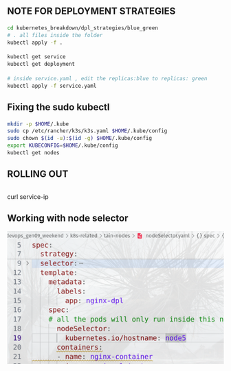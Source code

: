 ## NOTE FOR DEPLOYMENT STRATEGIES 

```bash
cd kubernetes_breakdown/dpl_strategies/blue_green
# . all files inside the folder 
kubectl apply -f . 

kubectl get service 
kubectl get deployment 

# inside service.yaml , edit the replicas:blue to replicas: green 
kubectl apply -f service.yaml 

```


## Fixing the sudo kubectl 
```bash
mkdir -p $HOME/.kube
sudo cp /etc/rancher/k3s/k3s.yaml $HOME/.kube/config
sudo chown $(id -u):$(id -g) $HOME/.kube/config
export KUBECONFIG=$HOME/.kube/config
kubectl get nodes

```
## ROLLING OUT 
```bash

```
curl service-ip 
## Working with node selector 
![alt text](image.png)

